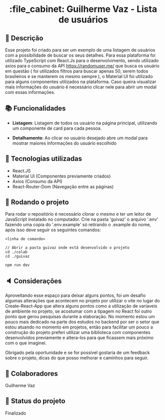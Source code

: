 <h1 align="center"> :file_cabinet: Guilherme Vaz - Lista de usuários </h1>

## :memo: Descrição

Esse projeto foi criado para ser um exemplo de uma listagem de usuários com a possibilidade de buscar os seus detalhes. Para essa plataforma foi utilizado TypeScript com React.Js para o desenvolvimento, sendo utilizado axios para o consumo da API https://randomuser.me/ que busca os usuário em questão ( foi utilizados filtros para buscar apenas 50, serem todos brasileiros e se manterem os mesmo sempre ), o Material UI foi utilizado para alguns componentes utilizados na plataforma. Caso queira visualizar mais informações do usuário é necessário clicar nele para abrir um modal com essas informações.

## :books: Funcionalidades

- <b>Listagem</b>: Listagem de todos os usuário na página principal, utilizando um componente de card para cada pessoa.

- <b>Detalhamento</b>: Ao clicar no usuário desejado abre um modal para mostrar maiores informações do usuário escolhido

## :wrench: Tecnologias utilizadas

- React.JS
- Material UI (Componentes previamente criados)
- Axios (Consumo da API)
- React-Router-Dom (Navegação entre as páginas)

## :rocket: Rodando o projeto

Para rodar o repositório é necessário clonar o mesmo e ter um leitor de JavaScript instalado no computador.
 Crie na pasta 'guivaz' o arquivo '.env' fazendo uma copia do '.env.example' só retirando o .example do nome, após isso deve seguir os seguintes comandos:

```
<linha de comando>

// Abrir a pasta guivaz onde está desenvolvido o projeto
cd ./colab
cd ./guivaz

npm run dev
```

## :speaker: Considerações

Aproveitando esse espaço para deixar alguns pontos, foi um desafio algumas alterações que acontecem no projeto por utilizar o vite no lugar do Create-React-App que altera alguns pontos como a utilização de variaveis de ambiente no projeto, se acostumar com a tipagem no React foi outro ponto que gerou pesquisas durante a elaboração. 
No momento estou um pouco mais dedicado na parte dos estudos no backend por ser o setor que estou atuando no momento em projetos, então para facilitar um pouco a construção do projeto preferi utilizar uma biblioteca com componentes desenvolvidos previamente e altera-los para que ficassem mais próximo com o que imaginei.

Obrigado pela oportunidade e se for possível gostaria de um feedback sobre o projeto, dicas do que posso melhorar e caminhos para seguir.

## :handshake: Colaboradores

Guilherme Vaz

## :dart: Status do projeto

Finalizado
